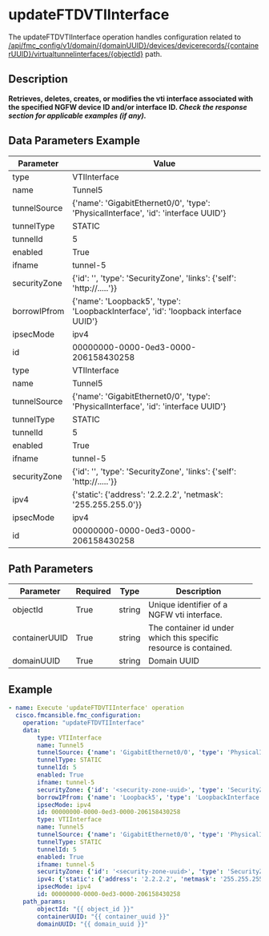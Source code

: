 # updateFTDVTIInterface

The updateFTDVTIInterface operation handles configuration related to [/api/fmc_config/v1/domain/{domainUUID}/devices/devicerecords/{containerUUID}/virtualtunnelinterfaces/{objectId}](/paths//api/fmc_config/v1/domain/{domain_uuid}/devices/devicerecords/{container_uuid}/virtualtunnelinterfaces/{object_id}.md) path.&nbsp;
## Description
**Retrieves, deletes, creates, or modifies the vti interface associated with the specified NGFW device ID and/or interface ID. _Check the response section for applicable examples (if any)._**

## Data Parameters Example
| Parameter | Value |
| --------- | -------- |
| type | VTIInterface |
| name | Tunnel5 |
| tunnelSource | {'name': 'GigabitEthernet0/0', 'type': 'PhysicalInterface', 'id': 'interface UUID'} |
| tunnelType | STATIC |
| tunnelId | 5 |
| enabled | True |
| ifname | tunnel-5 |
| securityZone | {'id': '<security-zone-uuid>', 'type': 'SecurityZone', 'links': {'self': 'http://.....'}} |
| borrowIPfrom | {'name': 'Loopback5', 'type': 'LoopbackInterface', 'id': 'loopback interface UUID'} |
| ipsecMode | ipv4 |
| id | 00000000-0000-0ed3-0000-206158430258 |
| type | VTIInterface |
| name | Tunnel5 |
| tunnelSource | {'name': 'GigabitEthernet0/0', 'type': 'PhysicalInterface', 'id': 'interface UUID'} |
| tunnelType | STATIC |
| tunnelId | 5 |
| enabled | True |
| ifname | tunnel-5 |
| securityZone | {'id': '<security-zone-uuid>', 'type': 'SecurityZone', 'links': {'self': 'http://.....'}} |
| ipv4 | {'static': {'address': '2.2.2.2', 'netmask': '255.255.255.0'}} |
| ipsecMode | ipv4 |
| id | 00000000-0000-0ed3-0000-206158430258 |

## Path Parameters
| Parameter | Required | Type | Description |
| --------- | -------- | ---- | ----------- |
| objectId | True | string <td colspan=3> Unique identifier of a NGFW vti interface. |
| containerUUID | True | string <td colspan=3> The container id under which this specific resource is contained. |
| domainUUID | True | string <td colspan=3> Domain UUID |

## Example
```yaml
- name: Execute 'updateFTDVTIInterface' operation
  cisco.fmcansible.fmc_configuration:
    operation: "updateFTDVTIInterface"
    data:
        type: VTIInterface
        name: Tunnel5
        tunnelSource: {'name': 'GigabitEthernet0/0', 'type': 'PhysicalInterface', 'id': 'interface UUID'}
        tunnelType: STATIC
        tunnelId: 5
        enabled: True
        ifname: tunnel-5
        securityZone: {'id': '<security-zone-uuid>', 'type': 'SecurityZone', 'links': {'self': 'http://.....'}}
        borrowIPfrom: {'name': 'Loopback5', 'type': 'LoopbackInterface', 'id': 'loopback interface UUID'}
        ipsecMode: ipv4
        id: 00000000-0000-0ed3-0000-206158430258
        type: VTIInterface
        name: Tunnel5
        tunnelSource: {'name': 'GigabitEthernet0/0', 'type': 'PhysicalInterface', 'id': 'interface UUID'}
        tunnelType: STATIC
        tunnelId: 5
        enabled: True
        ifname: tunnel-5
        securityZone: {'id': '<security-zone-uuid>', 'type': 'SecurityZone', 'links': {'self': 'http://.....'}}
        ipv4: {'static': {'address': '2.2.2.2', 'netmask': '255.255.255.0'}}
        ipsecMode: ipv4
        id: 00000000-0000-0ed3-0000-206158430258
    path_params:
        objectId: "{{ object_id }}"
        containerUUID: "{{ container_uuid }}"
        domainUUID: "{{ domain_uuid }}"

```